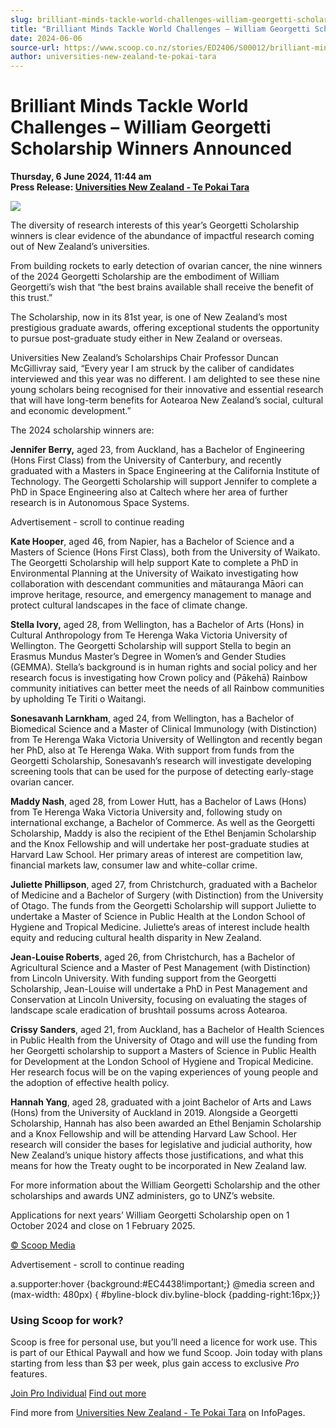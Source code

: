 ```yaml
---
slug: brilliant-minds-tackle-world-challenges-william-georgetti-scholarship-winners-announced
title: "Brilliant Minds Tackle World Challenges – William Georgetti Scholarship Winners Announced"
date: 2024-06-06
source-url: https://www.scoop.co.nz/stories/ED2406/S00012/brilliant-minds-tackle-world-challenges-william-georgetti-scholarship-winners-announced.htm
author: universities-new-zealand-te-pokai-tara
---
```

Brilliant Minds Tackle World Challenges – William Georgetti Scholarship Winners Announced
=========================================================================================

**Thursday, 6 June 2024, 11:44 am**  
**Press Release: [Universities New Zealand - Te Pokai Tara](https://info.scoop.co.nz/Universities_New_Zealand_-_Te_Pokai_Tara)**

![](https://img.scoop.co.nz/stories/images/2406/tfeikbiyjecd8txa.jpg)

The diversity of research interests of this year’s Georgetti Scholarship winners is clear evidence of the abundance of impactful research coming out of New Zealand’s universities.

From building rockets to early detection of ovarian cancer, the nine winners of the 2024 Georgetti Scholarship are the embodiment of William Georgetti’s wish that “the best brains available shall receive the benefit of this trust.”

The Scholarship, now in its 81st year, is one of New Zealand’s most prestigious graduate awards, offering exceptional students the opportunity to pursue post-graduate study either in New Zealand or overseas.

Universities New Zealand’s Scholarships Chair Professor Duncan McGillivray said, “Every year I am struck by the caliber of candidates interviewed and this year was no different. I am delighted to see these nine young scholars being recognised for their innovative and essential research that will have long-term benefits for Aotearoa New Zealand’s social, cultural and economic development.”

The 2024 scholarship winners are:

**Jennifer Berry,** aged 23, from Auckland, has a Bachelor of Engineering (Hons First Class) from the University of Canterbury, and recently graduated with a Masters in Space Engineering at the California Institute of Technology. The Georgetti Scholarship will support Jennifer to complete a PhD in Space Engineering also at Caltech where her area of further research is in Autonomous Space Systems.

Advertisement - scroll to continue reading





**Kate Hooper**, aged 46, from Napier, has a Bachelor of Science and a Masters of Science (Hons First Class), both from the University of Waikato. The Georgetti Scholarship will help support Kate to complete a PhD in Environmental Planning at the University of Waikato investigating how collaboration with descendant communities and mātauranga Māori can improve heritage, resource, and emergency management to manage and protect cultural landscapes in the face of climate change.

**Stella Ivory,** aged 28, from Wellington, has a Bachelor of Arts (Hons) in Cultural Anthropology from Te Herenga Waka Victoria University of Wellington. The Georgetti Scholarship will support Stella to begin an Erasmus Mundus Master’s Degree in Women’s and Gender Studies (GEMMA). Stella’s background is in human rights and social policy and her research focus is investigating how Crown policy and (Pākehā) Rainbow community initiatives can better meet the needs of all Rainbow communities by upholding Te Tiriti o Waitangi.

**Sonesavanh Larnkham**, aged 24, from Wellington, has a Bachelor of Biomedical Science and a Master of Clinical Immunology (with Distinction) from Te Herenga Waka Victoria University of Wellington and recently began her PhD, also at Te Herenga Waka. With support from funds from the Georgetti Scholarship, Sonesavanh’s research will investigate developing screening tools that can be used for the purpose of detecting early-stage ovarian cancer.

**Maddy Nash**, aged 28, from Lower Hutt, has a Bachelor of Laws (Hons) from Te Herenga Waka Victoria University and, following study on international exchange, a Bachelor of Commerce. As well as the Georgetti Scholarship, Maddy is also the recipient of the Ethel Benjamin Scholarship and the Knox Fellowship and will undertake her post-graduate studies at Harvard Law School. Her primary areas of interest are competition law, financial markets law, consumer law and white-collar crime.

**Juliette Phillipson**, aged 27, from Christchurch, graduated with a Bachelor of Medicine and a Bachelor of Surgery (with Distinction) from the University of Otago. The funds from the Georgetti Scholarship will support Juliette to undertake a Master of Science in Public Health at the London School of Hygiene and Tropical Medicine. Juliette’s areas of interest include health equity and reducing cultural health disparity in New Zealand.

**Jean-Louise Roberts**, aged 26, from Christchurch, has a Bachelor of Agricultural Science and a Master of Pest Management (with Distinction) from Lincoln University. With funding support from the Georgetti Scholarship, Jean-Louise will undertake a PhD in Pest Management and Conservation at Lincoln University, focusing on evaluating the stages of landscape scale eradication of brushtail possums across Aotearoa.

**Crissy Sanders**, aged 21, from Auckland, has a Bachelor of Health Sciences in Public Health from the University of Otago and will use the funding from her Georgetti scholarship to support a Masters of Science in Public Health for Development at the London School of Hygiene and Tropical Medicine. Her research focus will be on the vaping experiences of young people and the adoption of effective health policy.

**Hannah Yang**, aged 28, graduated with a joint Bachelor of Arts and Laws (Hons) from the University of Auckland in 2019. Alongside a Georgetti Scholarship, Hannah has also been awarded an Ethel Benjamin Scholarship and a Knox Fellowship and will be attending Harvard Law School. Her research will consider the bases for legislative and judicial authority, how New Zealand’s unique history affects those justifications, and what this means for how the Treaty ought to be incorporated in New Zealand law.

For more information about the William Georgetti Scholarship and the other scholarships and awards UNZ administers, go to UNZ’s website.

Applications for next years’ William Georgetti Scholarship open on 1 October 2024 and close on 1 February 2025.

[© Scoop Media](http://www.scoop.co.nz/about/terms.html)  

Advertisement - scroll to continue reading



a.supporter:hover {background:#EC4438!important;} @media screen and (max-width: 480px) { #byline-block div.byline-block {padding-right:16px;}}

### Using Scoop for work?

Scoop is free for personal use, but you’ll need a licence for work use. This is part of our Ethical Paywall and how we fund Scoop. Join today with plans starting from less than $3 per week, plus gain access to exclusive _Pro_ features.  
  
[Join Pro Individual](https://pro.scoop.co.nz/Individual/?from=ProIn24) [Find out more](https://pro.scoop.co.nz/using-scoop-for-work/?from=ProIn24)

Find more from [Universities New Zealand - Te Pokai Tara](https://info.scoop.co.nz/Universities_New_Zealand_-_Te_Pokai_Tara) on InfoPages.